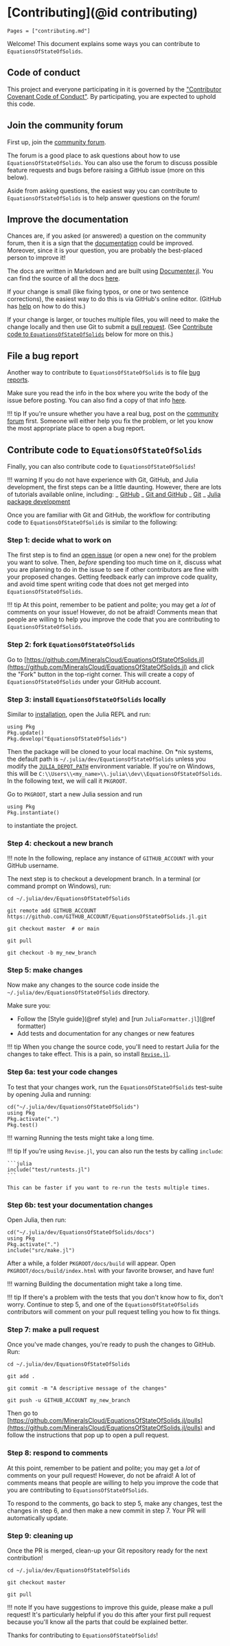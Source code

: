 # [Contributing](@id contributing)

```@contents
Pages = ["contributing.md"]
```

Welcome! This document explains some ways you can contribute to `EquationsOfStateOfSolids`.

## Code of conduct

This project and everyone participating in it is governed by the
["Contributor Covenant Code of Conduct"](https://github.com/MineralsCloud/.github/blob/main/CODE_OF_CONDUCT.md).
By participating, you are expected to uphold this code.

## Join the community forum

First up, join the [community forum](https://github.com/MineralsCloud/EquationsOfStateOfSolids.jl/discussions).

The forum is a good place to ask questions about how to use `EquationsOfStateOfSolids`. You can also
use the forum to discuss possible feature requests and bugs before raising a
GitHub issue (more on this below).

Aside from asking questions, the easiest way you can contribute to `EquationsOfStateOfSolids` is to
help answer questions on the forum!

## Improve the documentation

Chances are, if you asked (or answered) a question on the community forum, then
it is a sign that the [documentation](https://MineralsCloud.github.io/EquationsOfStateOfSolids.jl/dev/) could be
improved. Moreover, since it is your question, you are probably the best-placed
person to improve it!

The docs are written in Markdown and are built using
[Documenter.jl](https://github.com/JuliaDocs/Documenter.jl).
You can find the source of all the docs
[here](https://github.com/MineralsCloud/EquationsOfStateOfSolids.jl/tree/master/docs).

If your change is small (like fixing typos, or one or two sentence corrections),
the easiest way to do this is via GitHub's online editor. (GitHub has
[help](https://help.github.com/articles/editing-files-in-another-user-s-repository/)
on how to do this.)

If your change is larger, or touches multiple files, you will need to make the
change locally and then use Git to submit a
[pull request](https://docs.github.com/en/pull-requests/collaborating-with-pull-requests/proposing-changes-to-your-work-with-pull-requests/about-pull-requests).
(See [Contribute code to `EquationsOfStateOfSolids`](@ref) below for more on this.)

## File a bug report

Another way to contribute to `EquationsOfStateOfSolids` is to file
[bug reports](https://github.com/MineralsCloud/EquationsOfStateOfSolids.jl/issues/new?template=bug_report.md).

Make sure you read the info in the box where you write the body of the issue
before posting. You can also find a copy of that info
[here](https://github.com/MineralsCloud/EquationsOfStateOfSolids.jl/blob/master/.github/ISSUE_TEMPLATE/bug_report.md).

!!! tip
If you're unsure whether you have a real bug, post on the
[community forum](https://github.com/MineralsCloud/EquationsOfStateOfSolids.jl/discussions)
first. Someone will either help you fix the problem, or let you know the
most appropriate place to open a bug report.

## Contribute code to `EquationsOfStateOfSolids`

Finally, you can also contribute code to `EquationsOfStateOfSolids`!

!!! warning
If you do not have experience with Git, GitHub, and Julia development, the
first steps can be a little daunting. However, there are lots of tutorials
available online, including:
_ [GitHub](https://guides.github.com/activities/hello-world/)
_ [Git and GitHub](https://try.github.io/)
_ [Git](https://git-scm.com/book/en/v2)
_ [Julia package development](https://docs.julialang.org/en/v1/stdlib/Pkg/#Developing-packages-1)

Once you are familiar with Git and GitHub, the workflow for contributing code to
`EquationsOfStateOfSolids` is similar to the following:

### Step 1: decide what to work on

The first step is to find an [open issue](https://github.com/MineralsCloud/EquationsOfStateOfSolids.jl/issues)
(or open a new one) for the problem you want to solve. Then, _before_ spending
too much time on it, discuss what you are planning to do in the issue to see if
other contributors are fine with your proposed changes. Getting feedback early can
improve code quality, and avoid time spent writing code that does not get merged into
`EquationsOfStateOfSolids`.

!!! tip
At this point, remember to be patient and polite; you may get a _lot_ of
comments on your issue! However, do not be afraid! Comments mean that people are
willing to help you improve the code that you are contributing to `EquationsOfStateOfSolids`.

### Step 2: fork `EquationsOfStateOfSolids`

Go to [https://github.com/MineralsCloud/EquationsOfStateOfSolids.jl](https://github.com/MineralsCloud/EquationsOfStateOfSolids.jl)
and click the "Fork" button in the top-right corner. This will create a copy of
`EquationsOfStateOfSolids` under your GitHub account.

### Step 3: install `EquationsOfStateOfSolids` locally

Similar to [installation](@ref), open the Julia REPL and run:

```@repl
using Pkg
Pkg.update()
Pkg.develop("EquationsOfStateOfSolids")
```

Then the package will be cloned to your local machine. On \*nix systems, the default path is
`~/.julia/dev/EquationsOfStateOfSolids` unless you modify the
[`JULIA_DEPOT_PATH`](http://docs.julialang.org/en/v1/manual/environment-variables/#JULIA_DEPOT_PATH-1)
environment variable. If you're on
Windows, this will be `C:\\Users\\<my_name>\\.julia\\dev\\EquationsOfStateOfSolids`.
In the following text, we will call it `PKGROOT`.

Go to `PKGROOT`, start a new Julia session and run

```@repl
using Pkg
Pkg.instantiate()
```

to instantiate the project.

### Step 4: checkout a new branch

!!! note
In the following, replace any instance of `GITHUB_ACCOUNT` with your GitHub
username.

The next step is to checkout a development branch. In a terminal (or command
prompt on Windows), run:

```shell
cd ~/.julia/dev/EquationsOfStateOfSolids

git remote add GITHUB_ACCOUNT https://github.com/GITHUB_ACCOUNT/EquationsOfStateOfSolids.jl.git

git checkout master  # or main

git pull

git checkout -b my_new_branch
```

### Step 5: make changes

Now make any changes to the source code inside the `~/.julia/dev/EquationsOfStateOfSolids`
directory.

Make sure you:

- Follow the [Style guide](@ref style) and [run `JuliaFormatter.jl`](@ref formatter)
- Add tests and documentation for any changes or new features

!!! tip
When you change the source code, you'll need to restart Julia for the
changes to take effect. This is a pain, so install
[`Revise.jl`](https://github.com/timholy/Revise.jl).

### Step 6a: test your code changes

To test that your changes work, run the `EquationsOfStateOfSolids` test-suite by opening Julia and
running:

```@repl
cd("~/.julia/dev/EquationsOfStateOfSolids")
using Pkg
Pkg.activate(".")
Pkg.test()
```

!!! warning
Running the tests might take a long time.

!!! tip
If you're using `Revise.jl`, you can also run the tests by calling `include`:

    ```julia
    include("test/runtests.jl")
    ```

    This can be faster if you want to re-run the tests multiple times.

### Step 6b: test your documentation changes

Open Julia, then run:

```@repl
cd("~/.julia/dev/EquationsOfStateOfSolids/docs")
using Pkg
Pkg.activate(".")
include("src/make.jl")
```

After a while, a folder `PKGROOT/docs/build` will appear. Open
`PKGROOT/docs/build/index.html` with your favorite browser, and have fun!

!!! warning
Building the documentation might take a long time.

!!! tip
If there's a problem with the tests that you don't know how to fix, don't
worry. Continue to step 5, and one of the `EquationsOfStateOfSolids` contributors will comment
on your pull request telling you how to fix things.

### Step 7: make a pull request

Once you've made changes, you're ready to push the changes to GitHub. Run:

```shell
cd ~/.julia/dev/EquationsOfStateOfSolids

git add .

git commit -m "A descriptive message of the changes"

git push -u GITHUB_ACCOUNT my_new_branch
```

Then go to [https://github.com/MineralsCloud/EquationsOfStateOfSolids.jl/pulls](https://github.com/MineralsCloud/EquationsOfStateOfSolids.jl/pulls)
and follow the instructions that pop up to open a pull request.

### Step 8: respond to comments

At this point, remember to be patient and polite; you may get a _lot_ of
comments on your pull request! However, do not be afraid! A lot of comments
means that people are willing to help you improve the code that you are
contributing to `EquationsOfStateOfSolids`.

To respond to the comments, go back to step 5, make any changes, test the
changes in step 6, and then make a new commit in step 7. Your PR will
automatically update.

### Step 9: cleaning up

Once the PR is merged, clean-up your Git repository ready for the
next contribution!

```shell
cd ~/.julia/dev/EquationsOfStateOfSolids

git checkout master

git pull
```

!!! note
If you have suggestions to improve this guide, please make a pull request!
It's particularly helpful if you do this after your first pull request
because you'll know all the parts that could be explained better.

Thanks for contributing to `EquationsOfStateOfSolids`!
